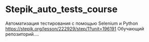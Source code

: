 # Stepik_auto_tests_course
Автоматизация тестирования с помощью Selenium и Python
https://stepik.org/lesson/222929/step/1?unit=196191
Обучающий репозиторий....
